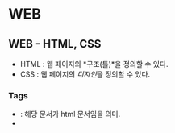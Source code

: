 # WEB

## WEB - HTML, CSS

- HTML : 웹 페이지의 *구조(틀)*을 정의할 수 있다.
- CSS : 웹 페이지의 *디자인*을 정의할 수 있다.

### Tags

- <html> : 해당 문서가 html 문서임을 의미.
- <title> : 문서의 제목을 정의.
- <meta charset="utf-8" /> : utf-8 인코딩
- <link rel="stylesheet" href="style.css" /> : 해당 css파일을 디자인 용도로써 사용하겠다는 의미.
- <script src="colors.js"></script> : 해당 js파일을 동적으로 반응하는 스크립트로써 사용하겠다는 의미.
- <div> : division의 약자. 특별한 기능은 없지만 영역을 나누기 위해 사용되는 태그.
- <h1> ~ <h6> : header의 약자. 숫자가 커질수록 글자 크기가 작아지는 특징이 있다.
- <ol> : ordered list의 약자. 내용 앞에 자동으로 넘버링이 되는 특징이 있다.
- <ul> : unordered list의 약자. 넘버링이 되지 않는다.
- <li> : list의 약자. 리스트의 각 항목을 의미한다. 고로, <ol>, <ul> 태그안에 자식 태그로써 삽입되어야 한다.
- <p> : paragraph의 약자. 문단을 의미한다.
- <input> : type을 통해 값을 넣고자 하는 형태를 정할 수 있고, value, onclick등 다양한 속성들이 존재한다.
- <br> : 개행 태그.

이 밖에도 많은 태그들이 있으니 검색해보길..

### Attributes

- id
  id는 고유하다는 특징이 있다.  
  ex) <div id="grid"></div>
  css에서 참조하는 방법 :  
  #grid {
  display: grid;
  grid-template-columns: 150px 1fr;
  }
- class  
   class 속성에 띄어쓰기를 쓸때마다 자식으로 구분한다.  
   saw active 는 saw의 자식은 active를 의미..  
   ex) <li><a href="2.html" class="saw active" id="active">CSS</a></li>
  css에서 참조하는 방법 :
  .saw {
  color: gray;
  }
  .active {
  color: red;
  }

### Inline & Block

각 태그들은 영역을 차지하는 방법이 크게 두 가지가 있다.

- Inline 방식 : 자기 자신의 콘텐츠 크기만큼의 크기만 할당한다.
- Block 방식 : 특정 영역의 크기의 전체를 할당한다.

### span & div

두 태그 모두 특정 영역을 나누기 위한 태그이다.  
그러나.. 둘의 차이점은 span 태그는 inline, div 태그는 block 방식이라는 점이다.

### Grid

Grid 기술은 레이아웃을 편리하게 디자인하기 위한 기술이다.  
Grid 기술을 사용하면 페이지 영역 분할이 용이해진다. 가령 3x3이라던가..  
Grid 기술을 사용하기 위해서는 배치할 요소들의 부모 태그가 필요하다.  
 #grid {
border: 3px solid pink;
display: grid;
grid-template-columns: 1fr 1fr; /_ 가로로 1:1 비율 유지 _/
}

### MediaQuery

웹 페이지를 출력하는 화면의 크기에 따라 웹 페이지 자체의 사이즈도 동적으로 반응해야할 경우가 생긴다. (반응형 웹 디자인) 이를 위해 사용하는 기술이다.  
아래의 코드는 최대 너비가 800일때까지는 표시하지 말라는 의미이다.  
작동하려면 @media 키워드를 사용하고 괄호 안에는 조건을 달아주어야 한다.  
/_ media query : 반응형 웹 디자인 _/
@media (max-width: 800px) {
div {
display: none;
}
}

## WEB - JavaScript

### 2020-10-19

- 메소드, 객체, 파일  
  메소드가 많아지면 객체로 그루핑  
  객체가 많아지면 파일로 쪼개서 관리 (.js 파일)

- Library & Framework  
  JavaScript의 유명한 라이브러리로 jQuery가 있다.  
  물론, jQuery를 다운로드 받아서 쓰는 방법도 있지만 CDN을 통해서 <script scr="xxx"> 키워드를 사용하여 스크립트를 import하는 방법도 있다..  
  CDN : Content Delivery Network 의 약자. (https://jquery.com/download/)

- jQuery  
  \$('xx:) : 해당 모든 태그를 제어하겠다는 의미
  .css() : 스타일을 위한 메소드
